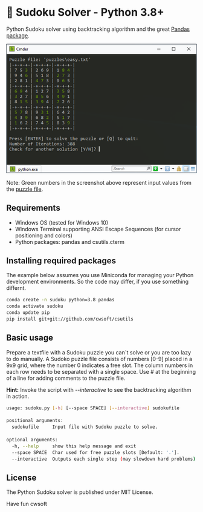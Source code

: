 # 👀 Sudoku Solver - Python 3.8+
Python Sudoku solver using backtracking algorithm and the great [Pandas package](https://pandas.pydata.org/docs/).

![Screenshot](./img/screenshot.png)

Note: Green numbers in the screenshot above represent input values from the [puzzle file](./puzzles/easy.txt).

## Requirements
- Windows OS (tested for Windows 10)
- Windows Terminal supporting ANSI Escape Sequences (for cursor positioning and colors)
- Python packages: pandas and csutils.cterm

## Installing required packages
The example below assumes you use Miniconda for managing your Python development environments. So the code may differ, if you use something differnt.

```bash
conda create -n sudoku python=3.8 pandas
conda activate sudoku
conda update pip
pip install git+git://github.com/cwsoft/csutils
```

## Basic usage
Prepare a textfile with a Sudoku puzzle you can´t solve or you are too lazy to do manually. A Sudoko puzzle file consists of numbers [0-9] placed in a 9x9 grid, where the number 0 indicates a free slot. The column numbers in each row needs to be  separated with a single space. Use # at the beginning of a line for adding comments to the puzzle file.

**Hint:** Invoke the script with *--interactive* to see the backtracking algorithm in action.

```bash
usage: sudoku.py [-h] [--space SPACE] [--interactive] sudokufile

positional arguments:
  sudokufile     Input file with Sudoku puzzle to solve.

optional arguments:
  -h, --help     show this help message and exit
  --space SPACE  Char used for free puzzle slots [Default: '.'].
  --interactive  Outputs each single step (may slowdown hard problems).
```

## License
The Python Sudoku solver is published under MIT License.

Have fun 
cwsoft